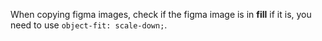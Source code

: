 When copying figma images, check if the figma image is in **fill** if it is, you need to use `object-fit: scale-down;`.